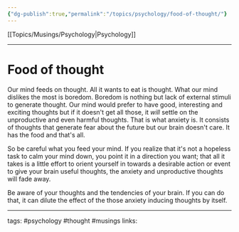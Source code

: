 ```yaml
---
{"dg-publish":true,"permalink":"/topics/psychology/food-of-thought/"}
---
```


[[Topics/Musings/Psychology\|Psychology]]

---

# Food of thought
Our mind feeds on thought. All it wants to eat is thought. What our mind dislikes the most is boredom. Boredom is nothing but lack of external stimuli to generate thought. Our mind would prefer to have good, interesting and exciting thoughts but if it doesn't get all those, it *will* settle on the unproductive and even harmful thoughts. That is what anxiety is. It consists of thoughts that generate fear about the future but our brain doesn't care. It has the food and that's all. 

So be careful what you feed your mind. If you realize that it's not a hopeless task to calm your mind down, you point it in a direction you want; that all it takes is a little effort to orient yourself in towards a desirable action or event to give your brain useful thoughts, the anxiety and unproductive thoughts will fade away.

Be aware of your thoughts and the tendencies of your brain. If you can do that, it can dilute the effect of the those anxiety inducing thoughts by itself.

---
tags: #psychology #thought  #musings 
links:
